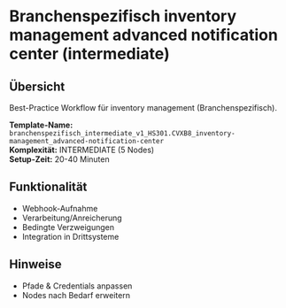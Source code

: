# Branchenspezifisch inventory management advanced notification center (intermediate)

## Übersicht

Best-Practice Workflow für inventory management (Branchenspezifisch).

**Template-Name:** `branchenspezifisch_intermediate_v1_HS301.CVXB8_inventory-management_advanced-notification-center`  
**Komplexität:** INTERMEDIATE (5 Nodes)  
**Setup-Zeit:** 20-40 Minuten

## Funktionalität
- Webhook-Aufnahme
- Verarbeitung/Anreicherung
- Bedingte Verzweigungen
- Integration in Drittsysteme

## Hinweise
- Pfade & Credentials anpassen
- Nodes nach Bedarf erweitern
